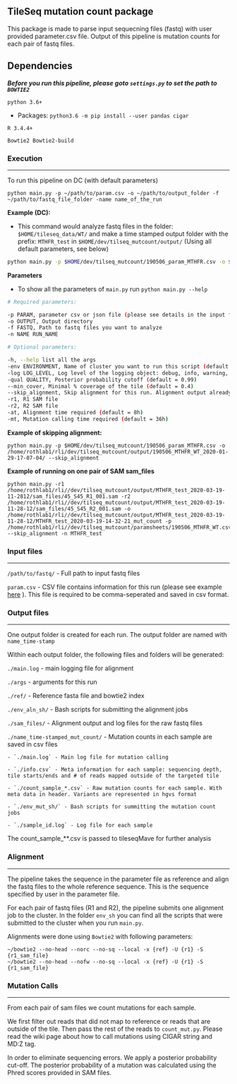## TileSeq mutation count package

This package is made to parse input sequecning files (fastq) with user provided parameter.csv file.
Output of this pipeline is mutation counts for each pair of fastq files.

## Dependencies

***Before you run this pipeline, please goto `settings.py` to set the path to `BOWTIE2`***

`python 3.6+`
* Packages: `python3.6 -m pip install --user pandas cigar`

`R 3.4.4+`

`Bowtie2 Bowtie2-build`

### Execution
---

To run this pipeline on DC (with default parameters)

```
python main.py -p ~/path/to/param.csv -o ~/path/to/output_folder -f ~/path/to/fastq_file_folder -name name_of_the_run
```

**Example (DC):**

* This command would analyze fastq files in the folder: `$HOME/tileseq_data/WT/` and make a time stamped output folder with the prefix: `MTHFR_test` in `$HOME/dev/tilseq_mutcount/output/` (Using all default parameters, see below)

``` bash
python main.py -p $HOME/dev/tilseq_mutcount/190506_param_MTHFR.csv -o $HOME/dev/tilseq_mutcount/output/ -f $HOME/tileseq_data/WT/ -name MTHFR_test
```

**Parameters**

* To show all the parameters of `main.py` run `python main.py --help`

``` bash
# Required parameters:

-p PARAM, parameter csv or json file (please see details in the input files section)
-o OUTPUT, Output directory
-f FASTQ, Path to fastq files you want to analyze
-n NAME RUN_NAME

# Optional parameters:

-h, --help list all the args
-env ENVIRONMENT, Name of cluster you want to run this script (default = DC), you can pick from DC, BC2 or GURU.
-log LOG_LEVEL, Log level of the logging object: debug, info, warning, error, critical (default = debug)
-qual QUALITY, Posterior probability cutoff (default = 0.99)
--min_cover, Minimal % coverage of the tile (default = 0.4)
--skip_alignment, Skip alignment for this run. Alignment output already exist and the output path should be the output generated by a previous run
-r1, R1 SAM file
-r2, R2 SAM file
-at, Alignment time required (default = 8h)
-mt, Mutation calling time required (default = 36h)
```

**Example of skipping alignment:**

```
python main.py -p $HOME/dev/tilseq_mutcount/190506_param_MTHFR.csv -o /home/rothlab1/rli/dev/tilseq_mutcount/output/190506_MTHFR_WT_2020-01-29-17-07-04/ --skip_alignment
```

**Example of running on one pair of SAM sam_files**

```
python main.py -r1 /home/rothlab1/rli//dev/tilseq_mutcount/output/MTHFR_test_2020-03-19-11-2812/sam_files/45_S45_R1_001.sam -r2 /home/rothlab1/rli//dev/tilseq_mutcount/output/MTHFR_test_2020-03-19-11-28-12/sam_files/45_S45_R2_001.sam -o /home/rothlab1/rli//dev/tilseq_mutcount/output/MTHFR_test_2020-03-19-11-28-12/MTHFR_test_2020-03-19-14-32-21_mut_count -p /home/rothlab1/rli//dev/tilseq_mutcount/paramsheets/190506_MTHFR_WT.csv --skip_alignment -n MTHFR_test
```

### Input files
---

`/path/to/fastq/` - Full path to input fastq files

`param.csv` - CSV file contains information for this run (please see example
[here](https://docs.google.com/spreadsheets/d/1tIblmIFgOApPNzWN2KUwj8BKzBiJ1pOL7R4AOUGrqvE/edit?usp=sharing)
).
This file is required to be comma-seperated and saved in csv format.


### Output files
---

One output folder is created for each run. The output folder are named with `name_time-stamp`

Within each output folder, the following files and folders will be generated:

`./main.log` - main logging file for alignment

`./args` - arguments for this run

`./ref/` - Reference fasta file and bowtie2 index

`./env_aln_sh/` - Bash scripts for submitting the alignment jobs

`./sam_files/` - Alignment output and log files for the raw fastq files

`./name_time-stamped_mut_count/` - Mutation counts in each sample are saved in csv files

    - `./main.log` - Main log file for mutation calling

    - `./info.csv` - Meta information for each sample: sequencing depth, tile starts/ends and # of reads mapped outside of the targeted tile

    - `./count_sample_*.csv` - Raw mutation counts for each sample. With meta data in header. Variants are represented in hgvs format

    - `./env_mut_sh/` - Bash scripts for summitting the mutation count jobs

    - `./sample_id.log` - Log file for each sample

The count_sample_\*\*.csv is passed to tileseqMave for further analysis

### Alignment
---

The pipeline takes the sequence in the parameter file as reference and align the fastq files
to the whole reference sequence. This is the sequence specified by user in the parameter file.

For each pair of fastq files (R1 and R2), the pipeline submits one alignment job to the cluster. In the folder `env_sh` you can find all the scripts that were submitted to the cluster when you run `main.py`.

Alignments were done using `Bowtie2` with following parameters:

```
~/bowtie2 --no-head --norc --no-sq --local -x {ref} -U {r1} -S {r1_sam_file}
~/bowtie2 --no-head --nofw --no-sq --local -x {ref} -U {r1} -S {r1_sam_file}
```

### Mutation Calls
---

From each pair of sam files we count mutations for each sample.

We first filter out reads that did not map to reference or reads that are outside of the tile. Then pass the rest of the reads to `count_mut.py`. Please read the wiki page about how to call mutations using CIGAR string and MD:Z tag.

In order to eliminate sequencing errors. We apply a posterior probability cut-off. The posterior probability of a mutation was calculated using the Phred scores provided in SAM files.
